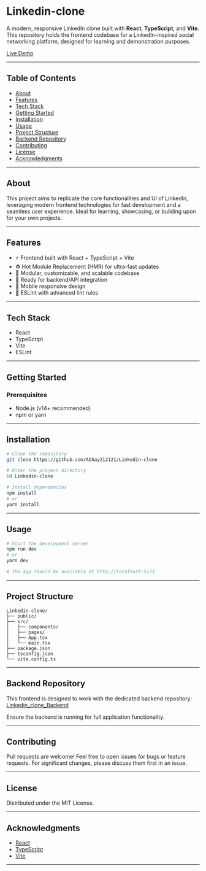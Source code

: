 # Linkedin-clone

A modern, responsive LinkedIn clone built with **React**, **TypeScript**, and **Vite**. This repository holds the frontend codebase for a LinkedIn-inspired social networking platform, designed for learning and demonstration purposes.

[Live Demo](https://linkedin-clone-frontend-sage.vercel.app/)

---

## Table of Contents

- [About](#about)
- [Features](#features)
- [Tech Stack](#tech-stack)
- [Getting Started](#getting-started)
- [Installation](#installation)
- [Usage](#usage)
- [Project Structure](#project-structure)
- [Backend Repository](#backend-repository)
- [Contributing](#contributing)
- [License](#license)
- [Acknowledgments](#acknowledgments)

---

## About

This project aims to replicate the core functionalities and UI of LinkedIn, leveraging modern frontend technologies for fast development and a seamless user experience.
Ideal for learning, showcasing, or building upon for your own projects.

---

## Features

- ⚡️ Frontend built with React + TypeScript + Vite
- ♻️ Hot Module Replacement (HMR) for ultra-fast updates
- 🎨 Modular, customizable, and scalable codebase
- 📝 Ready for backend/API integration
- 📱 Mobile responsive design
- 🧹 ESLint with advanced lint rules

---

## Tech Stack

- React
- TypeScript
- Vite
- ESLint

---

## Getting Started

### Prerequisites

- Node.js (v14+ recommended)
- npm or yarn

---

## Installation

```bash
# Clone the repository
git clone https://github.com/Abhay212121/Linkedin-clone

# Enter the project directory
cd Linkedin-clone

# Install dependencies
npm install
# or
yarn install
```

---

## Usage

```bash
# Start the development server
npm run dev
# or
yarn dev

# The app should be available at http://localhost:5173
```

---

## Project Structure

```
Linkedin-clone/
├── public/
├── src/
│   ├── components/
│   ├── pages/
│   ├── App.tsx
│   └── main.tsx
├── package.json
├── tsconfig.json
└── vite.config.ts
```

---

## Backend Repository

This frontend is designed to work with the dedicated backend repository:
[Linkedin_clone_Backend](https://github.com/Abhay212121/Linkedin_clone_Backend)

Ensure the backend is running for full application functionality.

---

## Contributing

Pull requests are welcome! Feel free to open issues for bugs or feature requests. For significant changes, please discuss them first in an issue.

---

## License

Distributed under the MIT License.

---

## Acknowledgments

- [React](https://reactjs.org/)
- [TypeScript](https://www.typescriptlang.org/)
- [Vite](https://vitejs.dev/)

---
